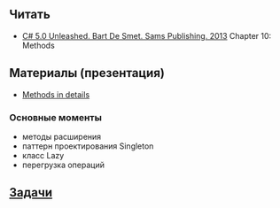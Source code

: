 ## Читать
- [C# 5.0 Unleashed. Bart De Smet. Sams Publishing. 2013](https://drive.google.com/drive/u/0/folders/0B7WmjuqYed3Aeko0MzNYZWtVOUk) Chapter 10: Methods

## Материалы (презентация)
- [Methods in details](https://github.com/EPM-RD-NETLAB/.NET-Framework-modules/tree/master/M4.%20Methods%20in%20details)

### Основные моменты
- методы расширения
- паттерн проектирования Singleton
- класс Lazy
- перегрузка операций

## [Задачи](https://github.com/AnzhelikaKravchuk/.NET-Training.-Spring-2019/tree/master/Day%204%20-%2026.03.2019)
